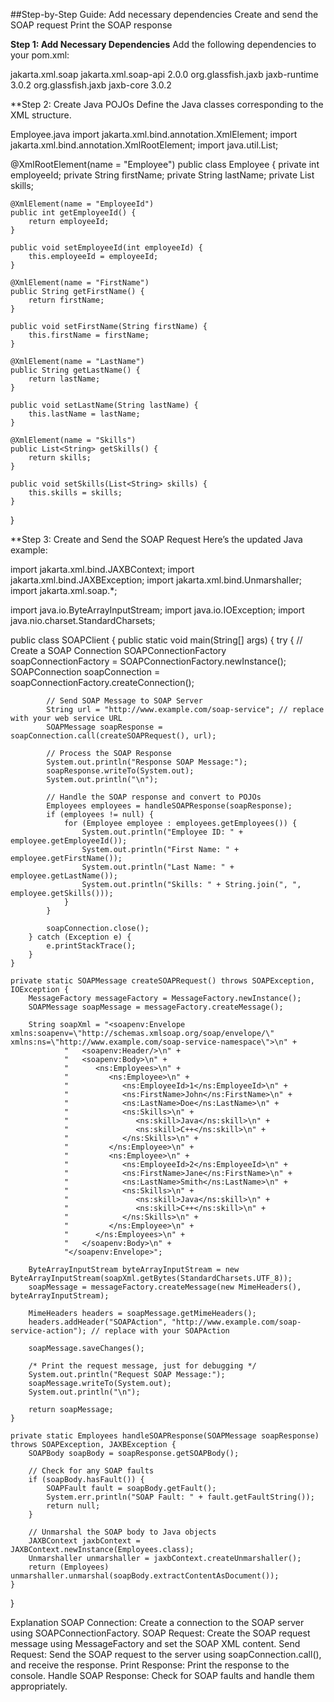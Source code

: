 ##Step-by-Step Guide:
Add necessary dependencies
Create and send the SOAP request
Print the SOAP response

**Step 1: Add Necessary Dependencies**
Add the following dependencies to your pom.xml:

<dependencies>
    <dependency>
        <groupId>jakarta.xml.soap</groupId>
        <artifactId>jakarta.xml.soap-api</artifactId>
        <version>2.0.0</version>
    </dependency>
    <dependency>
        <groupId>org.glassfish.jaxb</groupId>
        <artifactId>jaxb-runtime</artifactId>
        <version>3.0.2</version>
    </dependency>
    <dependency>
        <groupId>org.glassfish.jaxb</groupId>
        <artifactId>jaxb-core</artifactId>
        <version>3.0.2</version>
    </dependency>
</dependencies>

**Step 2: Create Java POJOs
Define the Java classes corresponding to the XML structure.

Employee.java
import jakarta.xml.bind.annotation.XmlElement;
import jakarta.xml.bind.annotation.XmlRootElement;
import java.util.List;

@XmlRootElement(name = "Employee")
public class Employee {
    private int employeeId;
    private String firstName;
    private String lastName;
    private List<String> skills;

    @XmlElement(name = "EmployeeId")
    public int getEmployeeId() {
        return employeeId;
    }

    public void setEmployeeId(int employeeId) {
        this.employeeId = employeeId;
    }

    @XmlElement(name = "FirstName")
    public String getFirstName() {
        return firstName;
    }

    public void setFirstName(String firstName) {
        this.firstName = firstName;
    }

    @XmlElement(name = "LastName")
    public String getLastName() {
        return lastName;
    }

    public void setLastName(String lastName) {
        this.lastName = lastName;
    }

    @XmlElement(name = "Skills")
    public List<String> getSkills() {
        return skills;
    }

    public void setSkills(List<String> skills) {
        this.skills = skills;
    }
}



**Step 3: Create and Send the SOAP Request
Here’s the updated Java example:

import jakarta.xml.bind.JAXBContext;
import jakarta.xml.bind.JAXBException;
import jakarta.xml.bind.Unmarshaller;
import jakarta.xml.soap.*;

import java.io.ByteArrayInputStream;
import java.io.IOException;
import java.nio.charset.StandardCharsets;

public class SOAPClient {
    public static void main(String[] args) {
        try {
            // Create a SOAP Connection
            SOAPConnectionFactory soapConnectionFactory = SOAPConnectionFactory.newInstance();
            SOAPConnection soapConnection = soapConnectionFactory.createConnection();

            // Send SOAP Message to SOAP Server
            String url = "http://www.example.com/soap-service"; // replace with your web service URL
            SOAPMessage soapResponse = soapConnection.call(createSOAPRequest(), url);

            // Process the SOAP Response
            System.out.println("Response SOAP Message:");
            soapResponse.writeTo(System.out);
            System.out.println("\n");

            // Handle the SOAP response and convert to POJOs
            Employees employees = handleSOAPResponse(soapResponse);
            if (employees != null) {
                for (Employee employee : employees.getEmployees()) {
                    System.out.println("Employee ID: " + employee.getEmployeeId());
                    System.out.println("First Name: " + employee.getFirstName());
                    System.out.println("Last Name: " + employee.getLastName());
                    System.out.println("Skills: " + String.join(", ", employee.getSkills()));
                }
            }

            soapConnection.close();
        } catch (Exception e) {
            e.printStackTrace();
        }
    }

    private static SOAPMessage createSOAPRequest() throws SOAPException, IOException {
        MessageFactory messageFactory = MessageFactory.newInstance();
        SOAPMessage soapMessage = messageFactory.createMessage();

        String soapXml = "<soapenv:Envelope xmlns:soapenv=\"http://schemas.xmlsoap.org/soap/envelope/\" xmlns:ns=\"http://www.example.com/soap-service-namespace\">\n" +
                "   <soapenv:Header/>\n" +
                "   <soapenv:Body>\n" +
                "      <ns:Employees>\n" +
                "         <ns:Employee>\n" +
                "            <ns:EmployeeId>1</ns:EmployeeId>\n" +
                "            <ns:FirstName>John</ns:FirstName>\n" +
                "            <ns:LastName>Doe</ns:LastName>\n" +
                "            <ns:Skills>\n" +
                "               <ns:skill>Java</ns:skill>\n" +
                "               <ns:skill>C++</ns:skill>\n" +
                "            </ns:Skills>\n" +
                "         </ns:Employee>\n" +
                "         <ns:Employee>\n" +
                "            <ns:EmployeeId>2</ns:EmployeeId>\n" +
                "            <ns:FirstName>Jane</ns:FirstName>\n" +
                "            <ns:LastName>Smith</ns:LastName>\n" +
                "            <ns:Skills>\n" +
                "               <ns:skill>Java</ns:skill>\n" +
                "               <ns:skill>C++</ns:skill>\n" +
                "            </ns:Skills>\n" +
                "         </ns:Employee>\n" +
                "      </ns:Employees>\n" +
                "   </soapenv:Body>\n" +
                "</soapenv:Envelope>";

        ByteArrayInputStream byteArrayInputStream = new ByteArrayInputStream(soapXml.getBytes(StandardCharsets.UTF_8));
        soapMessage = messageFactory.createMessage(new MimeHeaders(), byteArrayInputStream);

        MimeHeaders headers = soapMessage.getMimeHeaders();
        headers.addHeader("SOAPAction", "http://www.example.com/soap-service-action"); // replace with your SOAPAction

        soapMessage.saveChanges();

        /* Print the request message, just for debugging */
        System.out.println("Request SOAP Message:");
        soapMessage.writeTo(System.out);
        System.out.println("\n");

        return soapMessage;
    }

    private static Employees handleSOAPResponse(SOAPMessage soapResponse) throws SOAPException, JAXBException {
        SOAPBody soapBody = soapResponse.getSOAPBody();

        // Check for any SOAP faults
        if (soapBody.hasFault()) {
            SOAPFault fault = soapBody.getFault();
            System.err.println("SOAP Fault: " + fault.getFaultString());
            return null;
        }

        // Unmarshal the SOAP body to Java objects
        JAXBContext jaxbContext = JAXBContext.newInstance(Employees.class);
        Unmarshaller unmarshaller = jaxbContext.createUnmarshaller();
        return (Employees) unmarshaller.unmarshal(soapBody.extractContentAsDocument());
    }
}

Explanation
SOAP Connection: Create a connection to the SOAP server using SOAPConnectionFactory.
SOAP Request: Create the SOAP request message using MessageFactory and set the SOAP XML content.
Send Request: Send the SOAP request to the server using soapConnection.call(), and receive the response.
Print Response: Print the response to the console.
Handle SOAP Response:
Check for SOAP faults and handle them appropriately.
